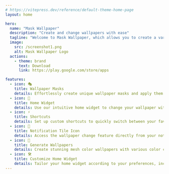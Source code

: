 ```yaml
---
# https://vitepress.dev/reference/default-theme-home-page
layout: home

hero:
  name: "Mask Wallpaper"
  description: "Create and change wallpapers with ease"
  tagline: "Welcome to Mask Wallpaper, which allows you to create a variety of wallpaper masks and change wallpapers quickly"
  image:
    src: /screenshot1.png
    alt: Mask Wallpaper Logo
  actions:
    - theme: brand
      text: Download
      link: https://play.google.com/store/apps 

features:
  - icon: 🎭
    title: Wallpaper Masks
    details: Effortlessly create unique wallpaper masks and apply them to your device, adding a personalized touch to your home screen.
  - icon: 📱
    title: Home Widget
    details: Use our intuitive home widget to change your wallpaper with just a tap, saving you time and hassle.
  - icon: ⚡
    title: Shortcuts
    details: Set up custom shortcuts to quickly switch between your favorite wallpapers, enhancing your user experience.
  - icon: 🔔
    title: Notification Tile Icon
    details: Access the wallpaper change feature directly from your notification panel using the dedicated tile icon, providing easy access on - the - go.
  - icon: 🎨
    title: Generate Wallpapers
    details: Create stunning mesh color wallpapers with various color combinations, allowing you to showcase your creativity.
  - icon: 🛠️
    title: Customize Home Widget
    details: Tailor your home widget according to your preferences, including size, layout, and appearance, to match your unique style.
---
```


